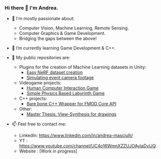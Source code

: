 ### Hi there 👋 I'm Andrea.

- 💬 I'm mostly passionate about:
    - Computer Vision, Machine Learning, Remote Sensing.
    - Computer Graphics & Game Development.
    - Bridging the gaps between the above!

- 🌱 I’m currently learning Game Development & C++.

- 👯 My public repositories are:
    - Plugins for the creation of Machine Learning datasets in Unity:
        - [Easy NeRF dataset creation](https://github.com/AndreaMas/nerf-dataset-creator-plugin)
        - [Simulating event camera footage](https://github.com/AndreaMas/esim-in-unity)
    - Videogame projects:
        - [Human Computer Interaction Game](https://github.com/AndreaMas/HCI_project_build)
        - [Simple Physics Based Labyrinth Game](https://github.com/AndreaMas/Physics-Based-Labyrinth-Game)
    - C++ projects:
        - [Bare bone C++ Wrapper for FMOD Core API](https://github.com/AndreaMas/FMOD-API-Core-Wrapper)
    - Other:
        - [Master Thesis: View-Synthesis for drawings](https://github.com/AndreaMas/ict-master-thesis)

- 📫 Feel free to contact me:
    - LinkedIn: https://www.linkedin.com/in/andrea-masciulli/
    - YT : https://www.youtube.com/channel/UC4o16WmnXZZUJOAylaDvlJQ
    - Website : [Work in progress]


<!--
**AndreaMas/AndreaMas** is a ✨ _special_ ✨ repository because its `README.md` (this file) appears on your GitHub profile.

Here are some ideas to get you started:

- 🔭 I’m currently working on ...
- 🌱 I’m currently learning ...
- 👯 I’m looking to collaborate on ...
- 🤔 I’m looking for help with ...
- 💬 Ask me about ...
- 📫 How to reach me: ...
- 😄 Pronouns: ...
- ⚡ Fun fact: ...
-->
